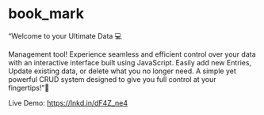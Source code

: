 # book_mark
“Welcome to your Ultimate Data 💻

Management tool! Experience seamless and efficient control over your data with an interactive interface built using JavaScript. Easily add new Entries, Update existing data, or delete what you no longer need. A simple yet powerful CRUD system designed to give you full control at your fingertips!”🤍



Live Demo: https://lnkd.in/dF4Z_ne4
